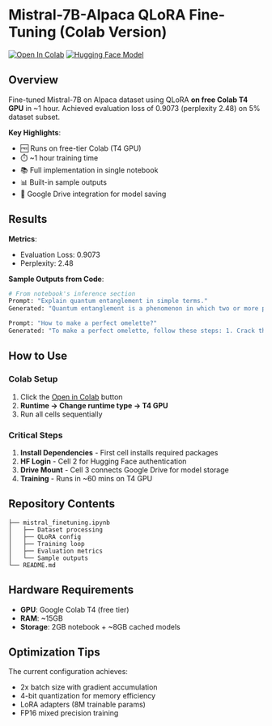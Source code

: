 # Mistral-7B-Alpaca QLoRA Fine-Tuning (Colab Version)

[![Open In Colab](https://colab.research.google.com/assets/colab-badge.svg)](https://colab.research.google.com/drive/1ERT9SK0SdqKHQF7fD7lWR894SDZMMiu5?usp=sharing)
[![Hugging Face Model](https://img.shields.io/badge/%F0%9F%A4%97%20Hugging%20Face-Model%20Hub-blue)](https://huggingface.co/duyilemi/mistral-alpaca-qlora)

## Overview
Fine-tuned Mistral-7B on Alpaca dataset using QLoRA **on free Colab T4 GPU** in ~1 hour. Achieved evaluation loss of 0.9073 (perplexity 2.48) on 5% dataset subset.

**Key Highlights**:
- 🆓 Runs on free-tier Colab (T4 GPU)
- ⏱️ ~1 hour training time
- 📚 Full implementation in single notebook
- 📊 Built-in sample outputs
- 💾 Google Drive integration for model saving

## Results
**Metrics**:
- Evaluation Loss: 0.9073
- Perplexity: 2.48

**Sample Outputs from Code**:
```python
# From notebook's inference section
Prompt: "Explain quantum entanglement in simple terms."
Generated: "Quantum entanglement is a phenomenon in which two or more particles are linked in such a way that the quantum state of each particle cannot be described independently of the others, even when the particles are separated by a large distance." 

Prompt: "How to make a perfect omelette?"
Generated: "To make a perfect omelette, follow these steps: 1. Crack the eggs into a bowl and whisk them until they are well combined. 2. Heat a non-stick pan over medium heat" 
```

## How to Use

### Colab Setup
1. Click the [Open in Colab](https://colab.research.google.com/github/yourusername/mistral-alpaca-qlora/blob/main/mistral_finetuning.ipynb) button
2. **Runtime → Change runtime type → T4 GPU**
3. Run all cells sequentially

### Critical Steps
1. **Install Dependencies** - First cell installs required packages
2. **HF Login** - Cell 2 for Hugging Face authentication
3. **Drive Mount** - Cell 3 connects Google Drive for model storage
4. **Training** - Runs in ~60 mins on T4 GPU

## Repository Contents
```
├── mistral_finetuning.ipynb    
│   ├── Dataset processing
│   ├── QLoRA config
│   ├── Training loop
│   ├── Evaluation metrics
│   └── Sample outputs
└── README.md                   
```


## Hardware Requirements
- **GPU**: Google Colab T4 (free tier)
- **RAM**: ~15GB
- **Storage**: 2GB notebook + ~8GB cached models

## Optimization Tips
The current configuration achieves:
- 2x batch size with gradient accumulation
- 4-bit quantization for memory efficiency
- LoRA adapters (8M trainable params)
- FP16 mixed precision training

